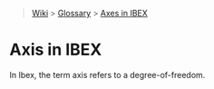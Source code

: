 > [Wiki](Home) > [Glossary](Glossary) > [Axes in IBEX](Axes-in-IBEX)

# Axis in IBEX

In Ibex, the term axis refers to a degree-of-freedom. 


